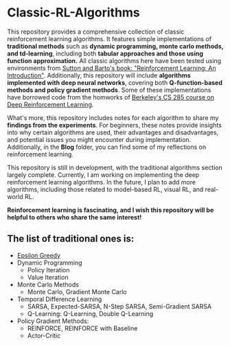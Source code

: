 # **Classic-RL-Algorithms**

This repository provides a comprehensive collection of classic reinforcement learning algorithms. It features simple implementations of **traditional methods** such as **dynamic programming, monte carlo methods, and td-learning**, including both **tabular approaches and those using function approximation.** All classic algorithms here have been tested using environments from [Sutton and Barto's book: "Reinforcement Learning: An Introduction"](http://incompleteideas.net/book/the-book-2nd.html). Additionally, this repository will include **algorithms implemented with deep neural networks**, covering both **Q-function-based methods and policy gradient methods**. Some of these implementations have borrowed code from the homworks of [Berkeley's CS 285 course on Deep Reinforcement Learning](https://rail.eecs.berkeley.edu/deeprlcourse/). 

What's more, this repository includes notes for each algorithm to share my **findings from the experiments**. For beginners, these notes provide insights into why certain algorithms are used, their advantages and disadvantages, and potential issues you might encounter during implementation. Additionally, in the **Blog** folder, you can find some of my reflections on reinforcement learning. 

This repository is still in development, with the traditional algorithms section largely complete. Currently, I am working on implementing the deep reinforcement learning algorithms. In the future, I plan to add more algorithms, including those related to model-based RL, visual RL, and real-world RL.

**Reinforcement learning is fascinating, and I wish this repository will be helpful to others who share the same interest!**

## The list of traditional ones is:
- [Epsilon Greedy](https://github.com/cc299792458/Classic-RL-Algorithms/tree/main/traditional_algos/epsilon_greedy)
- Dynamic Programming
  - Policy Iteration 
  - Value Iteration
- Monte Carlo Methods 
  - Monte Carlo, Gradient Monte Carlo
- Temporal Difference Learning 
  - SARSA, Expected-SARSA, N-Step SARSA, Semi-Gradient SARSA
  - Q-Learning: Q-Learning, Double Q-Learning
- Policy Gradient Methods:
  - REINFORCE, REINFORCE with Baseline 
  - Actor-Critic

